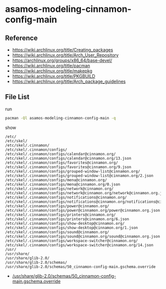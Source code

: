 
# asamos-modeling-cinnamon-config-main


## Reference

* https://wiki.archlinux.org/title/Creating_packages
* https://wiki.archlinux.org/title/Arch_User_Repository
* https://archlinux.org/groups/x86_64/base-devel/
* https://wiki.archlinux.org/title/pacman
* https://wiki.archlinux.org/title/makepkg
* https://wiki.archlinux.org/title/PKGBUILD
* https://wiki.archlinux.org/title/Arch_package_guidelines


## File List

run

``` sh
pacman -Ql asamos-modeling-cinnamon-config-main -q
```

show

```
/etc/
/etc/skel/
/etc/skel/.cinnamon/
/etc/skel/.cinnamon/configs/
/etc/skel/.cinnamon/configs/calendar@cinnamon.org/
/etc/skel/.cinnamon/configs/calendar@cinnamon.org/13.json
/etc/skel/.cinnamon/configs/favorites@cinnamon.org/
/etc/skel/.cinnamon/configs/favorites@cinnamon.org/9.json
/etc/skel/.cinnamon/configs/grouped-window-list@cinnamon.org/
/etc/skel/.cinnamon/configs/grouped-window-list@cinnamon.org/2.json
/etc/skel/.cinnamon/configs/menu@cinnamon.org/
/etc/skel/.cinnamon/configs/menu@cinnamon.org/0.json
/etc/skel/.cinnamon/configs/network@cinnamon.org/
/etc/skel/.cinnamon/configs/network@cinnamon.org/network@cinnamon.org.json
/etc/skel/.cinnamon/configs/notifications@cinnamon.org/
/etc/skel/.cinnamon/configs/notifications@cinnamon.org/notifications@cinnamon.org.json
/etc/skel/.cinnamon/configs/power@cinnamon.org/
/etc/skel/.cinnamon/configs/power@cinnamon.org/power@cinnamon.org.json
/etc/skel/.cinnamon/configs/printers@cinnamon.org/
/etc/skel/.cinnamon/configs/printers@cinnamon.org/6.json
/etc/skel/.cinnamon/configs/show-desktop@cinnamon.org/
/etc/skel/.cinnamon/configs/show-desktop@cinnamon.org/1.json
/etc/skel/.cinnamon/configs/sound@cinnamon.org/
/etc/skel/.cinnamon/configs/sound@cinnamon.org/sound@cinnamon.org.json
/etc/skel/.cinnamon/configs/workspace-switcher@cinnamon.org/
/etc/skel/.cinnamon/configs/workspace-switcher@cinnamon.org/14.json
/usr/
/usr/share/
/usr/share/glib-2.0/
/usr/share/glib-2.0/schemas/
/usr/share/glib-2.0/schemas/50_cinnamon-config-main.gschema.override
```

* [/usr/share/glib-2.0/schemas/50_cinnamon-config-main.gschema.override](asset/overlay/usr/share/glib-2.0/schemas/50_cinnamon-config-main.gschema.override)

